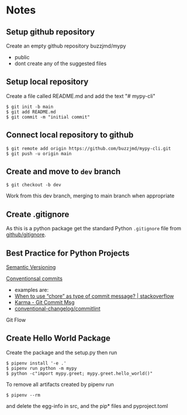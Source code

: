 # Notes

## Setup github repository

Create an empty github repository buzzjmd/mypy
* public
* dont create any of the suggested files


## Setup local repository

Create a file called README.md and add the text "# mypy-cli"

```
$ git init -b main
$ git add README.md
$ git commit -m "initial commit"
```


## Connect local repository to github

```
$ git remote add origin https://github.com/buzzjmd/mypy-cli.git
$ git push -u origin main
```


## Create and move to `dev` branch

```
$ git checkout -b dev
```
Work from this dev branch, merging to main branch when appropriate


## Create .gitignore

As this is a python package get the standard Python `.gitignore` file from [github/gitignore](https://github.com/github/gitignore/blob/master/Python.gitignore).


## Best Practice for Python Projects

[Semantic Versioning](https://semver.org/)

[Conventionsal commits](https://www.conventionalcommits.org/)
* examples are:
* [When to use “chore” as type of commit message? | stackoverflow](https://stackoverflow.com/questions/26944762/when-to-use-chore-as-type-of-commit-message)
* [Karma - Git Commit Msg](http://karma-runner.github.io/0.10/dev/git-commit-msg.html)
* [conventional-changelog/commitlint](https://github.com/conventional-changelog/commitlint)

Git Flow


## Create Hello World Package

Create the package and the setup.py then run
```
$ pipenv install '-e .'
$ pipenv run python -m mypy
$ python -c"import mypy.greet; mypy.greet.hello_world()"
```

To remove all artifacts created by pipenv run
```
$ pipenv --rm
```
and delete the egg-info in src, and the pip* files and pyproject.toml
